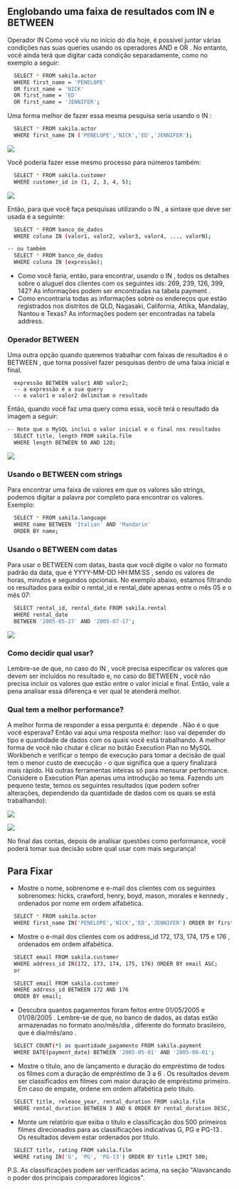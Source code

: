 ## Englobando uma faixa de resultados com IN e BETWEEN

Operador IN
Como você viu no início do dia hoje, é possível juntar várias condições nas suas queries usando os operadores AND e OR . No entanto, você ainda terá que digitar cada condição separadamente, como no exemplo a seguir:

```bash
  SELECT * FROM sakila.actor
  WHERE first_name = 'PENELOPE'
  OR first_name = 'NICK'
  OR first_name = 'ED'
  OR first_name = 'JENNIFER';
```

Uma forma melhor de fazer essa mesma pesquisa seria usando o IN :

```bash
  SELECT * FROM sakila.actor
  WHERE first_name IN ('PENELOPE','NICK','ED','JENNIFER');
```
<p>
<img src="sqlIn1-3.png">
</p>

Você poderia fazer esse mesmo processo para números também:
```bash
  SELECT * FROM sakila.customer
  WHERE customer_id in (1, 2, 3, 4, 5);
```
  <p>
  <img src="sqlin2-1.png">
  </p>

  Então, para que você faça pesquisas utilizando o IN , a sintaxe que deve ser usada é a seguinte:

  ```bash
    SELECT * FROM banco_de_dados
    WHERE coluna IN (valor1, valor2, valor3, valor4, ..., valorN);

  -- ou também
    SELECT * FROM banco_de_dados
    WHERE coluna IN (expressão);
  ```

- Como você faria, então, para encontrar, usando o IN , todos os detalhes sobre o aluguel dos clientes com os seguintes ids: 269, 239, 126, 399, 142? As informações podem ser encontradas na tabela payment .
- Como encontraria todas as informações sobre os endereços que estão registrados nos distritos de QLD, Nagasaki, California, Attika, Mandalay, Nantou e Texas? As informações podem ser encontradas na tabela address.

### Operador BETWEEN
Uma outra opção quando queremos trabalhar com faixas de resultados é o BETWEEN , que torna possível fazer pesquisas dentro de uma faixa inicial e final.

```
  expressão BETWEEN valor1 AND valor2;
  -- a expressão é a sua query
  -- e valor1 e valor2 delimitam o resultado
```

Então, quando você faz uma query como essa, você terá o resultado da imagem a seguir:

```bash
-- Note que o MySQL inclui o valor inicial e o final nos resultados
  SELECT title, length FROM sakila.film
  WHERE length BETWEEN 50 AND 120;
```

<p>
<img src="sqlBetween1-5png">
</p>

### Usando o BETWEEN com strings

Para encontrar uma faixa de valores em que os valores são strings, podemos digitar a palavra por completo para encontrar os valores. Exemplo:

```bash
  SELECT * FROM sakila.language
  WHERE name BETWEEN 'Italian' AND 'Mandarin'
  ORDER BY name;
```

### Usando o BETWEEN com datas

Para usar o BETWEEN com datas, basta que você digite o valor no formato padrão da data, que é YYYY-MM-DD HH:MM:SS , sendo os valores de horas, minutos e segundos opcionais. No exemplo abaixo, estamos filtrando os resultados para exibir o rental_id e rental_date apenas entre o mês 05 e o mês 07:

```bash
  SELECT rental_id, rental_date FROM sakila.rental
  WHERE rental_date
  BETWEEN '2005-05-27' AND '2005-07-17';
```

<p>
<img src="between2-7.png">
</p>

### Como decidir qual usar?

Lembre-se de que, no caso do IN , você precisa especificar os valores que devem ser incluídos no resultado e, no caso do BETWEEN , você não precisa incluir os valores que estão entre o valor inicial e final. Então, vale a pena analisar essa diferença e ver qual te atenderá melhor.

### Qual tem a melhor performance?

A melhor forma de responder a essa pergunta é: depende .
Não é o que você esperava? Então vai aqui uma resposta melhor: isso vai depender do tipo e quantidade de dados com os quais você está trabalhando. A melhor forma de você não chutar é clicar no botão Execution Plan no MySQL Workbench e verificar o tempo de execução para tomar a decisão de qual tem o menor custo de execução - o que significa que a query finalizará mais rápido.
Há outras ferramentas inteiras só para mensurar performance. Considere o Execution Plan apenas uma introdução ao tema.
Fazendo um pequeno teste, temos os seguintes resultados (que podem sofrer alterações, dependendo da quantidade de dados com os quais se está trabalhando):

<p>
<img src="sqlin3-7.png">
</p>

<p>
<img src="sqlBetween2-9.png">
</p>

No final das contas, depois de analisar questões como performance, você poderá tomar sua decisão sobre qual usar com mais segurança!

## Para Fixar

- Mostre o nome, sobrenome e e-mail dos clientes com os seguintes sobrenomes: hicks, crawford, henry, boyd, mason, morales e kennedy , ordenados por nome em ordem alfabética.
```bash
  SELECT * FROM sakila.actor
  WHERE first_name IN('PENELOPE','NICK','ED','JENNIFER') ORDER BY first_name ASC;
```

- Mostre o e-mail dos clientes com os address_id 172, 173, 174, 175 e 176 , ordenados em ordem alfabética.
```bash
  SELECT email FROM sakila.customer
  WHERE address_id IN(172, 173, 174, 175, 176) ORDER BY email ASC;
  or

  SELECT email FROM sakila.customer
  WHERE address_id BETWEEN 172 AND 176
  ORDER BY email;
```

- Descubra quantos pagamentos foram feitos entre 01/05/2005 e 01/08/2005 . Lembre-se de que, no banco de dados, as datas estão 
armazenadas no formato ano/mês/dia , diferente do formato brasileiro, que é dia/mês/ano .
```bash
  SELECT COUNT(*) as quantidade_pagamento FROM sakila.payment
  WHERE DATE(payment_date) BETWEEN '2005-05-01' AND '2005-08-01';
```

- Mostre o título, ano de lançamento e duração do empréstimo de todos os filmes com a duração de empréstimo de 3 a 6 . Os resultados devem ser classificados em filmes com maior duração de empréstimo primeiro. Em caso de empate, ordene em ordem alfabética pelo título.
```bash
  SELECT title, release_year, rental_duration FROM sakila.film
  WHERE rental_duration BETWEEN 3 AND 6 ORDER BY rental_duration DESC, title;
```

- Monte um relatório que exiba o título e classificação dos 500 primeiros filmes direcionados para as classificações indicativas G, PG e PG-13 . Os resultados devem estar ordenados por título.
```bash
  SELECT title, rating FROM sakila.film
  WHERE rating IN('G', 'PG', 'PG-13') ORDER BY title LIMIT 500;
```

P.S. As classificações podem ser verificadas acima, na seção "Alavancando o poder dos principais comparadores lógicos".